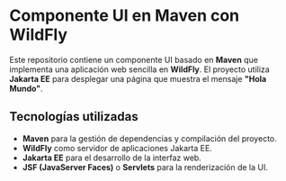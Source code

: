# Componente UI en Maven con WildFly

Este repositorio contiene un componente UI basado en **Maven** que implementa una aplicación web sencilla en **WildFly**. El proyecto utiliza **Jakarta EE** para desplegar una página que muestra el mensaje **"Hola Mundo"**.

## Tecnologías utilizadas
- **Maven** para la gestión de dependencias y compilación del proyecto.  
- **WildFly** como servidor de aplicaciones Jakarta EE.  
- **Jakarta EE** para el desarrollo de la interfaz web.  
- **JSF (JavaServer Faces)** o **Servlets** para la renderización de la UI.  
